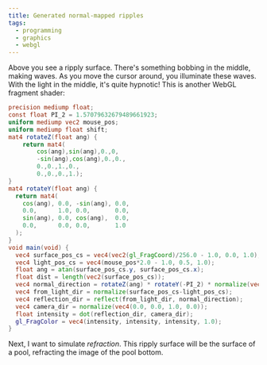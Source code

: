 ```yaml
---
title: Generated normal-mapped ripples
tags:
  - programming
  - graphics
  - webgl
---
```


<div>
  <canvas width="512" height="512" style="width: 256px; height: 256px;" id="canv"></canvas>
</div>

<script id="fragment-shader" type="x-shader/x-fragment">
  precision mediump float;
  const float PI_2 = 1.57079632679489661923;
  uniform mediump vec2 mouse_pos;
  uniform mediump float shift;
  mat4 rotateZ(float ang) {
      return mat4(
          cos(ang),sin(ang),0.,0,
          -sin(ang),cos(ang),0.,0.,
          0.,0.,1.,0.,
          0.,0.,0.,1.);
  }
  mat4 rotateY(float ang) {
    return mat4(
      cos(ang), 0.0, -sin(ang), 0.0,
      0.0,      1.0, 0.0,       0.0,
      sin(ang), 0.0, cos(ang),  0.0,
      0.0,      0.0, 0.0,       1.0
    );
  }
  void main(void) {
    vec4 surface_pos_cs = vec4(vec2(gl_FragCoord)/256.0 - 1.0, 0.0, 1.0);
    vec4 light_pos_cs = vec4(mouse_pos*2.0 - 1.0, 0.5, 1.0);
    float ang = atan(surface_pos_cs.y, surface_pos_cs.x);
    float dist = length(vec2(surface_pos_cs));
    vec4 normal_direction = rotateZ(ang) * rotateY(-PI_2) * normalize(vec4(1.0, 0.0, sin((dist-shift)*20.0)/4.0, 0.0));
    vec4 from_light_dir = normalize(surface_pos_cs-light_pos_cs);  
    vec4 reflection_dir = reflect(from_light_dir, normal_direction);
    vec4 camera_dir = normalize(vec4(0.0, 0.0, 1.0, 0.0));
    float intensity = dot(reflection_dir, camera_dir);
    gl_FragColor = vec4(intensity, intensity, intensity, 1.0);
  }
</script>

<script>
  const canvas = document.getElementById("canv");
  const gl = canvas.getContext('webgl');
  const vertexBuf = gl.createBuffer();
  gl.bindBuffer(gl.ARRAY_BUFFER, vertexBuf);
  gl.bufferData(gl.ARRAY_BUFFER, new Float32Array([
    -1,1,  -1,-1,  1,-1,  1, 1,
  ]), gl.STATIC_DRAW);
  function createShader(ty, src) {
    const s = gl.createShader(ty);
    gl.shaderSource(s, src);
    gl.compileShader(s);
    if (!gl.getShaderParameter(s, gl.COMPILE_STATUS)) throw gl.getShaderInfoLog(s);
    return s;
  }
  const vertShader = createShader(gl.VERTEX_SHADER, 'attribute vec2 c;void main(void){gl_Position=vec4(c, 0.0, 1.0);}');
  const fragShader = createShader(gl.FRAGMENT_SHADER, document.getElementById("fragment-shader").innerText);
  const prog = gl.createProgram();
  gl.attachShader(prog, vertShader);
  gl.attachShader(prog, fragShader);
  gl.linkProgram(prog);
  const coord = gl.getAttribLocation(prog, "c");
  const mousePosLoc = gl.getUniformLocation(prog, "mouse_pos");
  const shiftLoc = gl.getUniformLocation(prog, "shift");
  gl.useProgram(prog);
  gl.vertexAttribPointer(coord, 2, gl.FLOAT, false, 0, 0);
  var mousePos = {x: 0.1, y: 0.1};
  canvas.onmousemove = function(ev) {
    mousePos.x = ev.offsetX/256;
    mousePos.y = (256-ev.offsetY)/256;
  }
  function draw(ev) {
    gl.enableVertexAttribArray(coord);
    gl.uniform2fv(mousePosLoc, [mousePos.x, mousePos.y]);
    gl.uniform1f(shiftLoc, ((new Date().getTime())/1000)% (2*Math.PI));
    gl.clear(gl.COLOR_BUFFER_BIT);
    gl.drawArrays(gl.TRIANGLE_FAN, 0, 4);
    window.setTimeout(function(){window.requestAnimationFrame(draw);}, 33);
  }
  window.requestAnimationFrame(draw);
</script>

Above you see a ripply surface.
There's something bobbing in the middle, making waves.
As you move the cursor around,
you illuminate these waves.
With the light in the middle, it's quite hypnotic!
This is another WebGL fragment shader:

```glsl
precision mediump float;
const float PI_2 = 1.57079632679489661923;
uniform mediump vec2 mouse_pos;
uniform mediump float shift;
mat4 rotateZ(float ang) {
    return mat4(
        cos(ang),sin(ang),0.,0,
        -sin(ang),cos(ang),0.,0.,
        0.,0.,1.,0.,
        0.,0.,0.,1.);
}
mat4 rotateY(float ang) {
  return mat4(
    cos(ang), 0.0, -sin(ang), 0.0,
    0.0,      1.0, 0.0,       0.0,
    sin(ang), 0.0, cos(ang),  0.0,
    0.0,      0.0, 0.0,       1.0
  );
}
void main(void) {
  vec4 surface_pos_cs = vec4(vec2(gl_FragCoord)/256.0 - 1.0, 0.0, 1.0);
  vec4 light_pos_cs = vec4(mouse_pos*2.0 - 1.0, 0.5, 1.0);
  float ang = atan(surface_pos_cs.y, surface_pos_cs.x);
  float dist = length(vec2(surface_pos_cs));
  vec4 normal_direction = rotateZ(ang) * rotateY(-PI_2) * normalize(vec4(1.0, 0.0, sin((dist-shift)*20.0)/4.0, 0.0));
  vec4 from_light_dir = normalize(surface_pos_cs-light_pos_cs);  
  vec4 reflection_dir = reflect(from_light_dir, normal_direction);
  vec4 camera_dir = normalize(vec4(0.0, 0.0, 1.0, 0.0));
  float intensity = dot(reflection_dir, camera_dir);
  gl_FragColor = vec4(intensity, intensity, intensity, 1.0);
}
```

Next, I want to simulate _refraction_.
This ripply surface will be the surface of a pool,
refracting the image of the pool bottom.
